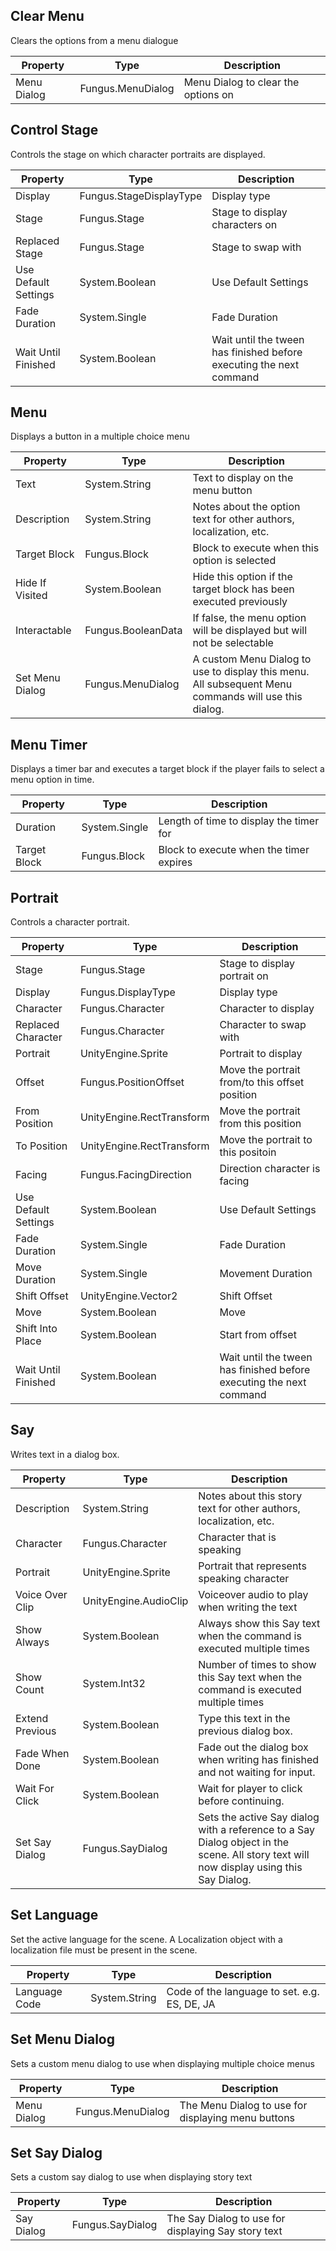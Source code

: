 ## Clear Menu
Clears the options from a menu dialogue

Property | Type | Description
 --- | --- | ---
Menu Dialog | Fungus.MenuDialog | Menu Dialog to clear the options on

## Control Stage
Controls the stage on which character portraits are displayed.

Property | Type | Description
 --- | --- | ---
Display | Fungus.StageDisplayType | Display type
Stage | Fungus.Stage | Stage to display characters on
Replaced Stage | Fungus.Stage | Stage to swap with
Use Default Settings | System.Boolean | Use Default Settings
Fade Duration | System.Single | Fade Duration
Wait Until Finished | System.Boolean | Wait until the tween has finished before executing the next command

## Menu
Displays a button in a multiple choice menu

Property | Type | Description
 --- | --- | ---
Text | System.String | Text to display on the menu button
Description | System.String | Notes about the option text for other authors, localization, etc.
Target Block | Fungus.Block | Block to execute when this option is selected
Hide If Visited | System.Boolean | Hide this option if the target block has been executed previously
Interactable | Fungus.BooleanData | If false, the menu option will be displayed but will not be selectable
Set Menu Dialog | Fungus.MenuDialog | A custom Menu Dialog to use to display this menu. All subsequent Menu commands will use this dialog.

## Menu Timer
Displays a timer bar and executes a target block if the player fails to select a menu option in time.

Property | Type | Description
 --- | --- | ---
Duration | System.Single | Length of time to display the timer for
Target Block | Fungus.Block | Block to execute when the timer expires

## Portrait
Controls a character portrait. 

Property | Type | Description
 --- | --- | ---
Stage | Fungus.Stage | Stage to display portrait on
Display | Fungus.DisplayType | Display type
Character | Fungus.Character | Character to display
Replaced Character | Fungus.Character | Character to swap with
Portrait | UnityEngine.Sprite | Portrait to display
Offset | Fungus.PositionOffset | Move the portrait from/to this offset position
From Position | UnityEngine.RectTransform | Move the portrait from this position
To Position | UnityEngine.RectTransform | Move the portrait to this positoin
Facing | Fungus.FacingDirection | Direction character is facing
Use Default Settings | System.Boolean | Use Default Settings
Fade Duration | System.Single | Fade Duration
Move Duration | System.Single | Movement Duration
Shift Offset | UnityEngine.Vector2 | Shift Offset
Move | System.Boolean | Move
Shift Into Place | System.Boolean | Start from offset
Wait Until Finished | System.Boolean | Wait until the tween has finished before executing the next command

## Say
Writes text in a dialog box.

Property | Type | Description
 --- | --- | ---
Description | System.String | Notes about this story text for other authors, localization, etc.
Character | Fungus.Character | Character that is speaking
Portrait | UnityEngine.Sprite | Portrait that represents speaking character
Voice Over Clip | UnityEngine.AudioClip | Voiceover audio to play when writing the text
Show Always | System.Boolean | Always show this Say text when the command is executed multiple times
Show Count | System.Int32 | Number of times to show this Say text when the command is executed multiple times
Extend Previous | System.Boolean | Type this text in the previous dialog box.
Fade When Done | System.Boolean | Fade out the dialog box when writing has finished and not waiting for input.
Wait For Click | System.Boolean | Wait for player to click before continuing.
Set Say Dialog | Fungus.SayDialog | Sets the active Say dialog with a reference to a Say Dialog object in the scene. All story text will now display using this Say Dialog.

## Set Language
Set the active language for the scene. A Localization object with a localization file must be present in the scene.

Property | Type | Description
 --- | --- | ---
Language Code | System.String | Code of the language to set. e.g. ES, DE, JA

## Set Menu Dialog
Sets a custom menu dialog to use when displaying multiple choice menus

Property | Type | Description
 --- | --- | ---
Menu Dialog | Fungus.MenuDialog | The Menu Dialog to use for displaying menu buttons

## Set Say Dialog
Sets a custom say dialog to use when displaying story text

Property | Type | Description
 --- | --- | ---
Say Dialog | Fungus.SayDialog | The Say Dialog to use for displaying Say story text

